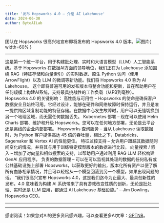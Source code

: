 ```yaml
---

title: '发布 Hopsworks 4.0 – 介绍 AI Lakehouse'
date: 2024-06-30
author: ByteAILab

---
```


团队在 Hopsworks 很高兴地宣布即将发布的 Hopsworks 4.0 版本。![图片](https://ai-techpark.com/wp-content/uploads/2024/06/Releasing-960x540.jpg){ width=60% }

---
这是第一个统一平台，用于构建批处理、实时和大语言模型（LLM）人工智能系统。基于 Hopsworks 在数据AI方面的领导地位，我们正在为 Lakehouse 添加围绕 RAG（特征存储和向量索引）的实时数据、原生 Python 访问（使用 ArrowFlight）以及 LLM 的微调等新功能。我们将 Hopsworks 4.0 称为 AI Lakehouse。
这个即将普遍可用的发布版本将整合功能和更新，旨在帮助用户在任何规模上构建AI系统，支持最具挑战性的工作负载（从PB到毫秒）。
Hopsworks 4.0 的关键影响：
高性能与可用性 – Hopsworks 的使命是确保客户数据安全且始终可用。它经过设计，能够在硬件和网络故障时保持运行，并且是唯一提供跨区域复制功能的特征存储。在数据中心发生故障时，用户可以无缝切换到另一个地理区域，而无需任何数据丢失。
Kubernetes 部署 – 现在可以使用 Helm Charts 部署、维护和升级 Hopsworks。您可以在任何地方部署，无论是云平台还是离线的企业内部部署。
Hopsworks 查询服务 – 当从 Lakehouse 读取数据时，为 Python 客户提供高达 45 倍的吞吐量，相比之下，Databricks、Sagemaker 和 Vertex AI 的性能更佳。
特征监控支持 – 允许用户跟踪其数据随时间变化的情况，并将其与用于训练特定模型版本的数据进行比较。
向量搜索 / 嵌入 – 增加了对向量和相似搜索的支持，以帮助用户通过利用 RAG LLM 轻松构建 GenAI 应用程序。
负责的数据管理 – 可以在可以监视其处理的数据的任何私有或公共基础设施上部署 Hopsworks，以获取更好的输出，版本化所有资产以便了解所有血脉相承情况，并且可以轻松从一个模型回滚到另一个模型，如果出现问题的话。
“我们很高兴宣布 Hopsworks 4.0，这是我们迄今为止最大、最具创新性的发布。4.0 意味着为构建 AI 系统带来了具有游戏改变性质的创新，无论是批处理、实时还是 LLM 应用，都通过 AI Lakehouse 基础设施。” – Jim Dowling，Hopsworks CEO。 

---
---
感谢阅读！如果您对AI的更多资讯感兴趣，可以查看更多AI文章：[GPTNB](https://gptnb.com)。